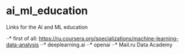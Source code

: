 # ai_ml_education
Links for the AI and ML education

··* first of all: https://ru.coursera.org/specializations/machine-learning-data-analysis
⋅⋅* deeplearning.ai
⋅⋅* openai
⋅⋅* Mail.ru Data Academy
